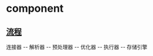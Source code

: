 # component

## [流程](https://xiaolincoding.com/mysql/base/how_select.html)

连接器 -- 解析器 -- 预处理器 -- 优化器 -- 执行器 -- 存储引擎
